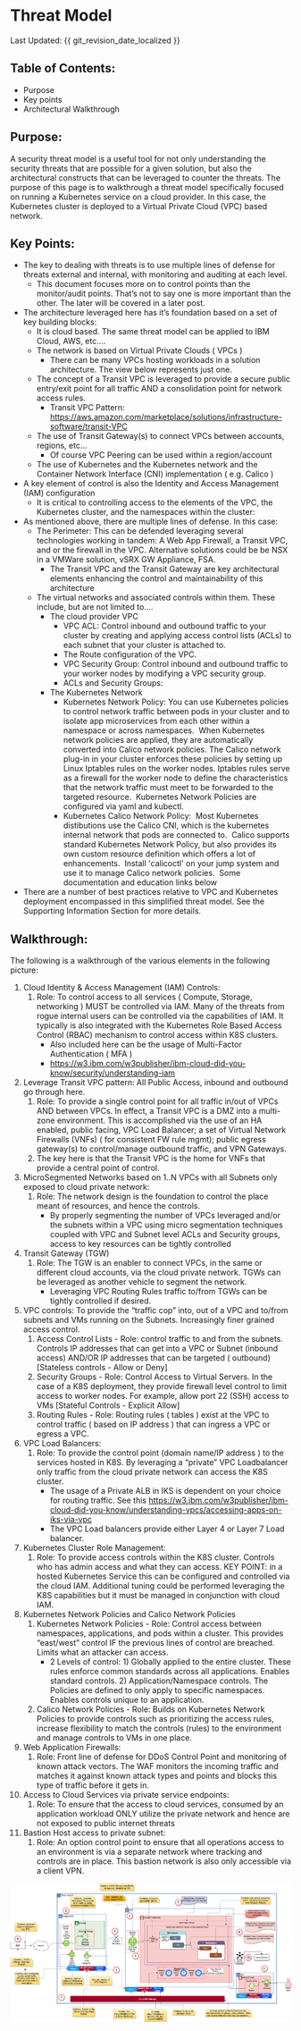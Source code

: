 # Threat Model
Last Updated: {{ git_revision_date_localized }}

## Table of Contents:
- Purpose
- Key points
- Architectural Walkthrough

## Purpose:

A security threat model is a useful tool for not only understanding the security threats that are possible for a given solution, but also the architectural constructs that can be leveraged to counter the threats.  The purpose of this page is to walkthrough a threat model specifically focused on running a Kubernetes service on a cloud provider.  In this case, the Kubernetes cluster is deployed to a Virtual Private Cloud (VPC) based network.

## Key Points:
- The key to dealing with threats is to use multiple lines of defense for threats external and internal, with monitoring and auditing at each level.
    - This document focuses more on to control points than the monitor/audit points. That’s not to say one is more important than the other. The later will be covered in a later post.
- The architecture leveraged here has it’s foundation based on a set of key building blocks:
    - It is cloud based.  The same threat model can be applied to IBM Cloud, AWS, etc….
    - The network is based on Virtual Private Clouds ( VPCs )
        - There can be many VPCs hosting workloads in a solution architecture. The view below represents just one.
    - The concept of a Transit VPC is leveraged to provide a secure public entry/exit point for all traffic AND a consolidation point for network access rules.
        - Transit VPC Pattern:   https://aws.amazon.com/marketplace/solutions/infrastructure-software/transit-VPC
    - The use of Transit Gateway(s) to connect VPCs between accounts, regions, etc…
        - Of course VPC Peering can be used within a region/account
    - The use of Kubernetes and the Kubernetes network and the Container Network Interface (CNI) implementation ( e.g. Calico )
- A key element of control is also the Identity and Access Management (IAM) configuration
    - It is critical to controlling access to the elements of the VPC, the Kubernetes cluster, and the namespaces within the cluster:
- As mentioned above, there are multiple lines of defense.  In this case:
    - The Perimeter: This can be defended leveraging several technologies working in tandem: A Web App Firewall, a Transit VPC,  and or the firewall in the VPC. Alternative solutions could be be NSX in a VMWare solution, vSRX GW Appliance, FSA.
        - The Transit VPC and the Transit Gateway are key architectural elements enhancing the control and maintainability of this architecture
    - The virtual networks and associated controls within them. These include, but are not limited to….
        - The cloud provider VPC
            - VPC ACL: Control inbound and outbound traffic to your cluster by creating and applying access control lists (ACLs) to each subnet that your cluster is attached to.
            - The Route configuration of the VPC.
            - VPC Security Group: Control inbound and outbound traffic to your worker nodes by modifying a VPC security group.
            - ACLs and Security Groups:
        - The Kubernetes Network
            - Kubernetes Network Policy: You can use Kubernetes policies to control network traffic between pods in your cluster and to isolate app microservices from each other within a namespace or across namespaces.  When Kubernetes network policies are applied, they are automatically converted into Calico network policies. The Calico network plug-in in your cluster enforces these policies by setting up Linux Iptables rules on the worker nodes. Iptables rules serve as a firewall for the worker node to define the characteristics that the network traffic must meet to be forwarded to the targeted resource.  Kubernetes Network Policies are configured via yaml and kubectl.
            - Kubernetes Calico Network Policy:  Most Kubernetes distibutions use the Calico CNI, which is the kubernetes internal network that pods are connected to.  Calico supports standard Kubernetes Network Policy, but also provides its own custom resource definition which offers a lot of enhancements.  Install 'calicoctl' on your jump system and use it to manage Calico network policies.  Some documentation and education links below
- There are a number of best practices relative to VPC and Kubernetes deployment encompassed in this simplified threat model. See the Supporting Information Section for more details.


##  Walkthrough:

The following is a walkthrough of the various elements in the following picture:

1. Cloud Identity & Access Management (IAM) Controls:
    1. Role:  To control access to all services ( Compute, Storage, networking ) MUST be controlled via IAM.  Many of the threats from rogue internal users can be controlled via the capabilities of IAM.  It typically is also integrated with the Kubernetes Role Based Access Control (RBAC) mechanism to control access within K8S clusters.
        - Also included here can be the usage of Multi-Factor Authentication ( MFA )
        - https://w3.ibm.com/w3publisher/ibm-cloud-did-you-know/security/understanding-iam
2. Leverage Transit VPC pattern: All Public Access, inbound and outbound go through here.
    1. Role:  To provide a single control point for all traffic in/out of VPCs AND between VPCs.  In effect, a Transit VPC is a DMZ into a multi-zone environment.  This is accomplished via the use of an HA enabled, public facing, VPC Load Balancer;  a set of Virtual Network Firewalls (VNFs) ( for consistent FW rule mgmt); public egress gateway(s) to control/manage outbound traffic, and VPN Gateways.
    2. The key here is that the Transit VPC is the home for VNFs that provide a central point of control.
3. MicroSegmented Networks based on 1..N VPCs with all Subnets only exposed to cloud private network:
    1. Role:  The network design is the foundation to control the place meant of resources, and hence the controls.
        - By properly segmenting the number of VPCs leveraged and/or the subnets within a VPC using micro segmentation techniques coupled with VPC and Subnet level ACLs and Security groups,  access to key resources can be tightly controlled
4. Transit Gateway (TGW)
    1. Role: The TGW is an enabler to connect VPCs, in the same or different cloud accounts, via the cloud private network. TGWs can be leveraged as another vehicle to segment the network.  
        - Leveraging VPC Routing Rules traffic to/from TGWs can be tightly controlled if desired.
5. VPC controls:   To provide the “traffic cop” into, out of a VPC and to/from subnets and VMs running on the Subnets.  Increasingly finer grained access control.
    1. Access Control Lists - Role: control traffic to and from the subnets.  Controls IP addresses that can get into a VPC or Subnet (inbound access)  AND/OR IP addresses that can be targeted ( outbound)  [Stateless controls - Allow or Deny]
    2. Security Groups - Role:  Control Access to Virtual Servers.  In the case of a K8S deployment, they provide firewall level control to limit access to worker nodes.  For example, allow port 22 (SSH) access to VMs  [Stateful Controls - Explicit Allow]
    3. Routing Rules - Role:  Routing rules ( tables ) exist at the VPC to control traffic ( based on IP address ) that can ingress a VPC or egress a VPC.
6. VPC Load Balancers:
    1. Role:  To provide the control point (domain name/IP address ) to the services hosted in K8S.  By leveraging a “private” VPC Loadbalancer only traffic from the cloud private network can access the K8S cluster.
        - The usage of a Private ALB in IKS is dependent on your choice for routing traffic. See this https://w3.ibm.com/w3publisher/ibm-cloud-did-you-know/understanding-vpcs/accessing-apps-on-iks-via-vpc
        - The VPC Load balancers provide either Layer 4 or Layer 7 Load balancer.
7. Kubernetes Cluster Role Management:
    1. Role:  To provide access controls within the K8S cluster. Controls who has admin access and what they can access.   KEY POINT: in a hosted Kubernetes Service this can be configured and controlled via the cloud IAM.  Additional tuning could be performed leveraging the K8S capabilities but it must be managed in conjunction with cloud IAM.
8. Kubernetes Network Policies and Calico Network Policies
    1. Kubernetes Network Policies - Role:  Control access between namespaces, applications, and pods within a cluster.  This provides “east/west” control IF the previous lines of control are breached. Limits what an attacker can access.
        - 2 Levels of control:  1) Globally applied to the entire cluster. These rules enforce common standards across all applications. Enables standard controls. 2) Application/Namespace controls.  The Policies are defined to only apply to specific namespaces. Enables controls unique to an application.
    2. Calico Network Policies - Role: Builds on Kubernetes Network Policies to provide controls such as prioritizing the access rules, increase flexibility to match the controls (rules) to the environment and manage controls to VMs in one place.
9. Web Application Firewalls:
    1. Role:   Front line of defense for DDoS Control Point and monitoring of known attack vectors. The WAF monitors the incoming traffic and matches it against known attack types and points and blocks this type of traffic before it gets in.
10. Access to Cloud Services via private service endpoints:
    1. Role:  To ensure that the access to cloud services, consumed by an application workload ONLY utilize the private network and hence are not exposed to public internet threats
11. Bastion Host access to private subnet:
    1. Role:  An option control point to ensure that all operations access to an environment is via a separate network where tracking and controls are in place.  This bastion network is also only accessible via a client VPN.  

![](../images/k8s-vpc-focused-security-threat-model.drawio..png)
